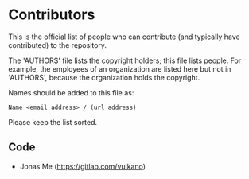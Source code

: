 # Contributors

This is the official list of people who can contribute (and typically
have contributed) to the repository.

The 'AUTHORS' file lists the copyright holders; this file lists people. For
example, the employees of an organization are listed here but not in 'AUTHORS',
because the organization holds the copyright.

Names should be added to this file as:

    Name <email address> / (url address)

Please keep the list sorted.

## Code

* Jonas Me (https://gitlab.com/vulkano)
